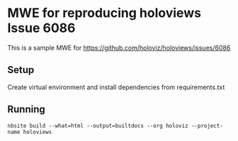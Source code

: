 # MWE for reproducing holoviews Issue 6086

This is a sample MWE for https://github.com/holoviz/holoviews/issues/6086

## Setup

Create virtual environment and install dependencies from requirements.txt

## Running

```
nbsite build --what=html --output=builtdocs --org holoviz --project-name holoviews
```

